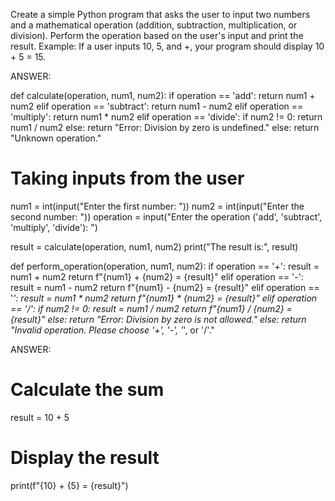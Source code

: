 Create a simple Python program that asks the user to input two numbers and a mathematical operation (addition, subtraction, multiplication, or division).
Perform the operation based on the user's input and print the result.
Example: If a user inputs 10, 5, and +, your program should display 10 + 5 = 15.

ANSWER:

def calculate(operation, num1, num2):
    if operation == 'add':
        return num1 + num2
    elif operation == 'subtract':
        return num1 - num2
    elif operation == 'multiply':
        return num1 * num2
    elif operation == 'divide':
        if num2 != 0:
            return num1 / num2
        else:
            return "Error: Division by zero is undefined."
    else:
        return "Unknown operation."

# Taking inputs from the user
num1 = int(input("Enter the first number: "))
num2 = int(input("Enter the second number: "))
operation = input("Enter the operation ('add', 'subtract', 'multiply', 'divide'): ")

result = calculate(operation, num1, num2)
print("The result is:", result)


def perform_operation(operation, num1, num2):
    if operation == '+':
        result = num1 + num2
        return f"{num1} + {num2} = {result}"
    elif operation == '-':
        result = num1 - num2
        return f"{num1} - {num2} = {result}"
    elif operation == '*':
        result = num1 * num2
        return f"{num1} * {num2} = {result}"
    elif operation == '/':
        if num2 != 0:
            result = num1 / num2
            return f"{num1} / {num2} = {result}"
        else:
            return "Error: Division by zero is not allowed."
    else:
        return "Invalid operation. Please choose '+', '-', '*', or '/'."
        
ANSWER:

# Calculate the sum
result = 10 + 5

# Display the result
print(f"{10} + {5} = {result}")
